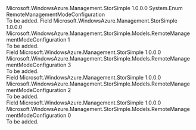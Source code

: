 <Type Name="RemoteManagementModeConfiguration" FullName="Microsoft.WindowsAzure.Management.StorSimple.Models.RemoteManagementModeConfiguration">
  <TypeSignature Language="C#" Value="public enum RemoteManagementModeConfiguration" />
  <TypeSignature Language="ILAsm" Value=".class public auto ansi sealed RemoteManagementModeConfiguration extends System.Enum" />
  <TypeSignature Language="DocId" Value="T:Microsoft.WindowsAzure.Management.StorSimple.Models.RemoteManagementModeConfiguration" />
  <TypeSignature Language="VB.NET" Value="Public Enum RemoteManagementModeConfiguration" />
  <TypeSignature Language="F#" Value="type RemoteManagementModeConfiguration = " />
  <AssemblyInfo>
    <AssemblyName>Microsoft.WindowsAzure.Management.StorSimple</AssemblyName>
    <AssemblyVersion>1.0.0.0</AssemblyVersion>
  </AssemblyInfo>
  <Base>
    <BaseTypeName>System.Enum</BaseTypeName>
  </Base>
  <Docs>
    <summary>
            RemoteManagementModeConfiguration
            </summary>
    <remarks>To be added.</remarks>
  </Docs>
  <Members>
    <Member MemberName="Disabled">
      <MemberSignature Language="C#" Value="Disabled" />
      <MemberSignature Language="ILAsm" Value=".field public static literal valuetype Microsoft.WindowsAzure.Management.StorSimple.Models.RemoteManagementModeConfiguration Disabled = int32(1)" />
      <MemberSignature Language="DocId" Value="F:Microsoft.WindowsAzure.Management.StorSimple.Models.RemoteManagementModeConfiguration.Disabled" />
      <MemberSignature Language="VB.NET" Value="Disabled" />
      <MemberSignature Language="F#" Value="Disabled = 1" Usage="Microsoft.WindowsAzure.Management.StorSimple.Models.RemoteManagementModeConfiguration.Disabled" />
      <MemberType>Field</MemberType>
      <AssemblyInfo>
        <AssemblyName>Microsoft.WindowsAzure.Management.StorSimple</AssemblyName>
        <AssemblyVersion>1.0.0.0</AssemblyVersion>
      </AssemblyInfo>
      <ReturnValue>
        <ReturnType>Microsoft.WindowsAzure.Management.StorSimple.Models.RemoteManagementModeConfiguration</ReturnType>
      </ReturnValue>
      <MemberValue>1</MemberValue>
      <Docs>
        <summary>To be added.</summary>
      </Docs>
    </Member>
    <Member MemberName="HttpsAndHttpEnabled">
      <MemberSignature Language="C#" Value="HttpsAndHttpEnabled" />
      <MemberSignature Language="ILAsm" Value=".field public static literal valuetype Microsoft.WindowsAzure.Management.StorSimple.Models.RemoteManagementModeConfiguration HttpsAndHttpEnabled = int32(3)" />
      <MemberSignature Language="DocId" Value="F:Microsoft.WindowsAzure.Management.StorSimple.Models.RemoteManagementModeConfiguration.HttpsAndHttpEnabled" />
      <MemberSignature Language="VB.NET" Value="HttpsAndHttpEnabled" />
      <MemberSignature Language="F#" Value="HttpsAndHttpEnabled = 3" Usage="Microsoft.WindowsAzure.Management.StorSimple.Models.RemoteManagementModeConfiguration.HttpsAndHttpEnabled" />
      <MemberType>Field</MemberType>
      <AssemblyInfo>
        <AssemblyName>Microsoft.WindowsAzure.Management.StorSimple</AssemblyName>
        <AssemblyVersion>1.0.0.0</AssemblyVersion>
      </AssemblyInfo>
      <ReturnValue>
        <ReturnType>Microsoft.WindowsAzure.Management.StorSimple.Models.RemoteManagementModeConfiguration</ReturnType>
      </ReturnValue>
      <MemberValue>3</MemberValue>
      <Docs>
        <summary>To be added.</summary>
      </Docs>
    </Member>
    <Member MemberName="HttpsEnabled">
      <MemberSignature Language="C#" Value="HttpsEnabled" />
      <MemberSignature Language="ILAsm" Value=".field public static literal valuetype Microsoft.WindowsAzure.Management.StorSimple.Models.RemoteManagementModeConfiguration HttpsEnabled = int32(2)" />
      <MemberSignature Language="DocId" Value="F:Microsoft.WindowsAzure.Management.StorSimple.Models.RemoteManagementModeConfiguration.HttpsEnabled" />
      <MemberSignature Language="VB.NET" Value="HttpsEnabled" />
      <MemberSignature Language="F#" Value="HttpsEnabled = 2" Usage="Microsoft.WindowsAzure.Management.StorSimple.Models.RemoteManagementModeConfiguration.HttpsEnabled" />
      <MemberType>Field</MemberType>
      <AssemblyInfo>
        <AssemblyName>Microsoft.WindowsAzure.Management.StorSimple</AssemblyName>
        <AssemblyVersion>1.0.0.0</AssemblyVersion>
      </AssemblyInfo>
      <ReturnValue>
        <ReturnType>Microsoft.WindowsAzure.Management.StorSimple.Models.RemoteManagementModeConfiguration</ReturnType>
      </ReturnValue>
      <MemberValue>2</MemberValue>
      <Docs>
        <summary>To be added.</summary>
      </Docs>
    </Member>
    <Member MemberName="Unknown">
      <MemberSignature Language="C#" Value="Unknown" />
      <MemberSignature Language="ILAsm" Value=".field public static literal valuetype Microsoft.WindowsAzure.Management.StorSimple.Models.RemoteManagementModeConfiguration Unknown = int32(0)" />
      <MemberSignature Language="DocId" Value="F:Microsoft.WindowsAzure.Management.StorSimple.Models.RemoteManagementModeConfiguration.Unknown" />
      <MemberSignature Language="VB.NET" Value="Unknown" />
      <MemberSignature Language="F#" Value="Unknown = 0" Usage="Microsoft.WindowsAzure.Management.StorSimple.Models.RemoteManagementModeConfiguration.Unknown" />
      <MemberType>Field</MemberType>
      <AssemblyInfo>
        <AssemblyName>Microsoft.WindowsAzure.Management.StorSimple</AssemblyName>
        <AssemblyVersion>1.0.0.0</AssemblyVersion>
      </AssemblyInfo>
      <ReturnValue>
        <ReturnType>Microsoft.WindowsAzure.Management.StorSimple.Models.RemoteManagementModeConfiguration</ReturnType>
      </ReturnValue>
      <MemberValue>0</MemberValue>
      <Docs>
        <summary>To be added.</summary>
      </Docs>
    </Member>
  </Members>
</Type>